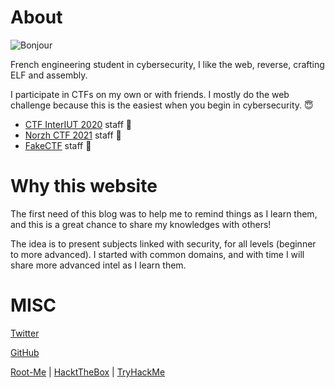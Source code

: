 # About


![Bonjour](https://media.giphy.com/media/dBCh3ktuUekw5OMJqg/giphy.gif)

French engineering student in cybersecurity, I like the web, reverse, crafting ELF and assembly.

I participate in CTFs on my own or with friends. I mostly do the web challenge because this is the easiest when you begin in cybersecurity. :innocent:

* [CTF InterIUT 2020](https://twitter.com/CTF_Inter_IUT) staff 🏁
* [Norzh CTF 2021](https://norzh-ctf.fr) staff 🧭
* [FakeCTF](https://ctf.fakenews.sh) staff 🏦

# Why this website

The first need of this blog was to help me to remind things as I learn them, and this is a great chance to share my knowledges with others!

The idea is to present subjects linked with security, for all levels (beginner to more advanced). I started with common domains, and with time I will share more advanced intel as I learn them.

# MISC

[Twitter](https://twitter.com/0x_Ninja)

[GitHub](https://github.com/OxNinja)

[Root-Me](https://www.root-me.org/0xNinja) | [HacktTheBox](https://app.hackthebox.eu/profile/100982) | [TryHackMe](https://tryhackme.com/p/0xNinja)

